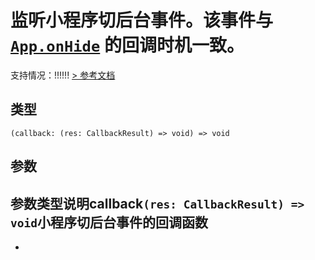 # 监听小程序切后台事件。该事件与 [`App.onHide`](https://developers.weixin.qq.com/miniprogram/dev/reference/api/App.html#onhide) 的回调时机一致。
支持情况：!!!!!!
[> 参考文档
](https://developers.weixin.qq.com/miniprogram/dev/api/base/app/app-event/wx.onAppHide.html)
## 类型[​](onAppHide.html#类型)
```tsx
(callback: (res: CallbackResult) => void) => void
```

## 参数[​](onAppHide.html#参数)
参数类型说明callback`(res: CallbackResult) => void`小程序切后台事件的回调函数
- 
-

